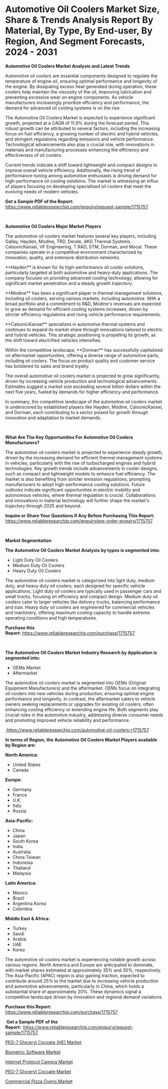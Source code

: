 <p><h1>Automotive Oil Coolers Market Size, Share & Trends Analysis Report By Material, By Type, By End-user, By Region, And Segment Forecasts, 2024 - 2031</h1></p><p><strong>Automotive Oil Coolers Market Analysis and Latest Trends</strong></p>
<p><p>Automotive oil coolers are essential components designed to regulate the temperature of engine oil, ensuring optimal performance and longevity of the engine. By dissipating excess heat generated during operation, these coolers help maintain the viscosity of the oil, improving lubrication and preventing excessive wear on engine components. As vehicle manufacturers increasingly prioritize efficiency and performance, the demand for advanced oil cooling systems is on the rise.</p><p>The Automotive Oil Coolers Market is expected to experience significant growth, projected at a CAGR of 11.9% during the forecast period. This robust growth can be attributed to several factors, including the increasing focus on fuel efficiency, a growing number of electric and hybrid vehicles, and stringent regulations regarding emissions and vehicle performance. Technological advancements also play a crucial role, with innovations in materials and manufacturing processes enhancing the efficiency and effectiveness of oil coolers.</p><p>Current trends indicate a shift toward lightweight and compact designs to improve overall vehicle efficiency. Additionally, the rising trend of performance-tuning among automotive enthusiasts is driving demand for high-performance oil cooling solutions. The market is witnessing an influx of players focusing on developing specialized oil coolers that meet the evolving needs of modern vehicles.</p></p>
<p><strong>Get a Sample PDF of the Report:&nbsp;</strong> <a href="https://www.reliableresearchiq.com/enquiry/request-sample/1715757?utm_campaign=101&utm_medium=2&utm_source=Github&utm_content=ia&utm_term=23102024&utm_id=automotive-oil-coolers">https://www.reliableresearchiq.com/enquiry/request-sample/1715757</a></p>
<p>&nbsp;</p>
<p><strong>Automotive Oil Coolers Major Market Players</strong></p>
<p><p>The automotive oil coolers market features several key players, including Gallay, Hayden, Modine, TRD, Derale, AKG Thermal Systems, CalsonicKansei, VF Engineering, T.RAD, STM, Dorman, and Mocal. These companies operate in a competitive environment characterized by innovation, quality, and extensive distribution networks.</p><p>**Hayden** is known for its high-performance oil cooler solutions, particularly targeted at both automotive and heavy-duty applications. The company focuses on providing advanced cooling technology, allowing for significant market penetration and a steady growth trajectory.</p><p>**Modine** has been a significant player in thermal management solutions, including oil coolers, serving various markets, including automotive. With a broad portfolio and a commitment to R&D, Modine's revenues are expected to grow as demand for efficient cooling systems increases, driven by stricter efficiency regulations and rising vehicle performance requirements.</p><p>**CalsonicKansei** specializes in automotive thermal systems and continues to expand its market share through innovations tailored to electric and hybrid vehicles. This strategic positioning is propelling its growth, as the shift toward electrified vehicles intensifies.</p><p>Within the competitive landscape, **Dorman** has successfully capitalized on aftermarket opportunities, offering a diverse range of automotive parts, including oil coolers. The focus on product quality and customer service has bolstered its sales and brand loyalty.</p><p>The overall automotive oil coolers market is projected to grow significantly, driven by increasing vehicle production and technological advancements. Estimates suggest a market size exceeding several billion dollars within the next five years, fueled by demands for higher efficiency and performance. </p><p>In summary, the competitive landscape of the automotive oil coolers market is underscored by established players like Hayden, Modine, CalsonicKansei, and Dorman, each contributing to a sector poised for growth through innovation and adaptation to market demands.</p></p>
<p>&nbsp;</p>
<p><strong>What Are The Key Opportunities For Automotive Oil Coolers Manufacturers?</strong></p>
<p><p>The automotive oil coolers market is projected to experience steady growth, driven by the increasing demand for efficient thermal management systems in vehicles, particularly with the rise of turbocharged engines and hybrid technologies. Key growth trends include advancements in cooler designs, such as compact and lightweight models to enhance fuel efficiency. The market is also benefiting from stricter emission regulations, prompting manufacturers to adopt high-performance cooling solutions. Future outlooks indicate significant opportunities in electric mobility and autonomous vehicles, where thermal regulation is crucial. Collaborations and innovations in material technology will further shape the market's trajectory through 2025 and beyond.</p></p>
<p><strong>Inquire or Share Your Questions If Any Before Purchasing This Report:</strong> <a href="https://www.reliableresearchiq.com/enquiry/pre-order-enquiry/1715757?utm_campaign=101&utm_medium=2&utm_source=Github&utm_content=ia&utm_term=23102024&utm_id=automotive-oil-coolers">https://www.reliableresearchiq.com/enquiry/pre-order-enquiry/1715757</a></p>
<p>&nbsp;</p>
<p><strong>Market Segmentation</strong></p>
<p><strong>The Automotive Oil Coolers Market Analysis by types is segmented into:</strong></p>
<p><ul><li>Light Duty Oil Coolers</li><li>Medium Duty Oil Coolers</li><li>Heavy Duty Oil Coolers</li></ul></p>
<p><p>The automotive oil coolers market is categorized into light duty, medium duty, and heavy duty oil coolers, each designed for specific vehicle applications. Light duty oil coolers are typically used in passenger cars and small trucks, focusing on efficiency and compact design. Medium duty oil coolers cater to larger vehicles like delivery trucks, balancing performance and size. Heavy duty oil coolers are engineered for commercial vehicles and machinery, offering maximum cooling capacity to handle extreme operating conditions and high temperatures.</p></p>
<p><strong>Purchase this Report:&nbsp;</strong><a href="https://www.reliableresearchiq.com/purchase/1715757?utm_campaign=101&utm_medium=2&utm_source=Github&utm_content=ia&utm_term=23102024&utm_id=automotive-oil-coolers">https://www.reliableresearchiq.com/purchase/1715757</a></p>
<p>&nbsp;</p>
<p><strong>The Automotive Oil Coolers Market Industry Research by Application is segmented into:</strong></p>
<p><ul><li>OEMs Market</li><li>Aftermarket</li></ul></p>
<p><p>The automotive oil coolers market is segmented into OEMs (Original Equipment Manufacturers) and the aftermarket. OEMs focus on integrating oil coolers into new vehicles during production, ensuring optimal engine performance and longevity. In contrast, the aftermarket caters to vehicle owners seeking replacements or upgrades for existing oil coolers, often enhancing cooling efficiency or extending engine life. Both segments play crucial roles in the automotive industry, addressing diverse consumer needs and promoting improved vehicle reliability and performance.</p></p>
<p><a href="https://www.reliableresearchiq.com/automotive-oil-coolers-r1715757?utm_campaign=101&utm_medium=2&utm_source=Github&utm_content=ia&utm_term=23102024&utm_id=automotive-oil-coolers">&nbsp;https://www.reliableresearchiq.com/automotive-oil-coolers-r1715757</a></p>
<p><strong>In terms of Region, the Automotive Oil Coolers Market Players available by Region are:</strong></p>
<p>
    <p> <strong> North America: </strong>
        <ul>
            <li>United States</li>
            <li>Canada</li>
        </ul>
        </p> 
    <p> <strong> Europe: </strong>
        <ul>
            <li>Germany</li>
            <li>France</li>
            <li>U.K.</li>
            <li>Italy</li>
            <li>Russia</li>
        </ul>
        </p> 
    <p> <strong> Asia-Pacific: </strong>
        <ul>
            <li>China</li>
            <li>Japan</li>
            <li>South Korea</li>
            <li>India</li>
            <li>Australia</li>
            <li>China Taiwan</li>
            <li>Indonesia</li>
            <li>Thailand</li>
            <li>Malaysia</li>
        </ul>
        </p> 
    <p> <strong> Latin America: </strong>
        <ul>
            <li>Mexico</li>
            <li>Brazil</li>
            <li>Argentina Korea</li>
            <li>Colombia</li>
        </ul>
        </p> 
    <p> <strong> Middle East & Africa: </strong>
        <ul>
            <li>Turkey</li>
            <li>Saudi</li>
            <li>Arabia</li>
            <li>UAE</li>
            <li>Korea</li>
        </ul>
    </p>
    </p>
<p><p>The automotive oil coolers market is experiencing notable growth across various regions. North America and Europe are anticipated to dominate, with market shares estimated at approximately 35% and 30%, respectively. The Asia-Pacific (APAC) region is also gaining traction, expected to contribute around 25% to the market due to increasing vehicle production and automotive advancements, particularly in China, which holds a substantial share of approximately 20%. These dynamics signal a competitive landscape driven by innovation and regional demand variations.</p></p>
<p><strong>Purchase this Report: </strong><a href="https://www.reliableresearchiq.com/purchase/1715757?utm_campaign=101&utm_medium=2&utm_source=Github&utm_content=ia&utm_term=23102024&utm_id=automotive-oil-coolers">https://www.reliableresearchiq.com/purchase/1715757</a></p>
<p>&nbsp;<strong>Get a Sample PDF of the Report:&nbsp;&nbsp;</strong><a href="https://www.reliableresearchiq.com/enquiry/request-sample/1715757?utm_campaign=101&utm_medium=2&utm_source=Github&utm_content=ia&utm_term=23102024&utm_id=automotive-oil-coolers">https://www.reliableresearchiq.com/enquiry/request-sample/1715757</a></p>
<p><strong></strong></p>
<p><p><a href="https://github.com/cleora2ime/Market-Research-Report-List-1/blob/main/peg-7-glyceryl-cocoate-he-market.md?utm_campaign=101&utm_medium=2&utm_source=Github&utm_content=ia&utm_term=23102024&utm_id=automotive-oil-coolers">PEG-7 Glyceryl Cocoate (HE) Market</a></p><p><a href="https://www.linkedin.com/pulse/biometric-software-market-size-growth-trends-statistics-lqiwe?utm_campaign=101&utm_medium=2&utm_source=Github&utm_content=ia&utm_term=23102024&utm_id=automotive-oil-coolers">Biometric Software Market</a></p><p><a href="https://issuu.com/reportprime-2/docs/internet-protocol-camera-market-siz_da349619f7787a?utm_campaign=101&utm_medium=2&utm_source=Github&utm_content=ia&utm_term=23102024&utm_id=automotive-oil-coolers">Internet Protocol Camera Market</a></p><p><a href="https://github.com/ellenqyqdyches/Market-Research-Report-List-1/blob/main/peg-7-glyceryl-cocoate-market.md?utm_campaign=101&utm_medium=2&utm_source=Github&utm_content=ia&utm_term=23102024&utm_id=automotive-oil-coolers">PEG-7 Glyceryl Cocoate Market</a></p><p><a href="https://issuu.com/reportprime-2/docs/commercial-pizza-ovens-market-size-_04d4e1265282c0?utm_campaign=101&utm_medium=2&utm_source=Github&utm_content=ia&utm_term=23102024&utm_id=automotive-oil-coolers">Commercial Pizza Ovens Market</a></p></p>